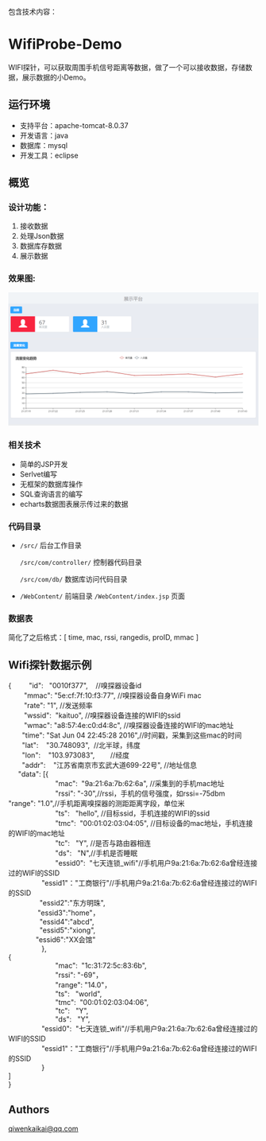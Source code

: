

包含技术内容：



# WifiProbe-Demo
WIFI探针，可以获取周围手机信号距离等数据，做了一个可以接收数据，存储数据，展示数据的小Demo。

## 运行环境
- 支持平台：apache-tomcat-8.0.37
- 开发语言：java
- 数据库：mysql
- 开发工具：eclipse


## 概览

### 设计功能：
1. 接收数据
2. 处理Json数据
3. 数据库存数据
3. 展示数据

### 效果图:
![Image text](showImage.png)

### 相关技术
- 简单的JSP开发
- Serlvet编写
- 无框架的数据库操作
- SQL查询语言的编写
- echarts数据图表展示传过来的数据

### 代码目录
- `/src/` 后台工作目录

   `/src/com/controller/` 控制器代码目录

    `/src/com/db/` 数据库访问代码目录

- `/WebContent/` 前端目录
  `/WebContent/index.jsp` 页面
	
### 数据表
简化了之后格式：[ time, mac, rssi, rangedis, proID, mmac ]


## Wifi探针数据示例
{
        "id":   "0010f377",    //嗅探器设备id  
        "mmac": "5e:cf:7f:10:f3:77", //嗅探器设备自身WiFi mac   
        "rate": "1", //发送频率  
        "wssid":  "kaituo", //嗅探器设备连接的WIFI的ssid  
        "wmac": "a8:57:4e:c0:d4:8c", //嗅探器设备连接的WIFI的mac地址  
        "time": "Sat Jun 04 22:45:28 2016",//时间戳，采集到这些mac的时间  
        "lat":    "30.748093",  //北半球，纬度  
        "lon":    "103.973083",        //经度  
        "addr":    "江苏省南京市玄武大道699-22号", //地址信息  
        "data": [{  
                        "mac":  "9a:21:6a:7b:62:6a", //采集到的手机mac地址  
                        "rssi": "-30",//rssi，手机的信号强度，如rssi=-75dbm  
						"range": "1.0",//手机距离嗅探器的测距距离字段，单位米  
                        "ts":   "hello", //目标ssid，手机连接的WIFI的ssid  
                        "tmc":  "00:01:02:03:04:05", //目标设备的mac地址，手机连接的WIFI的mac地址  
                        "tc":   "Y", //是否与路由器相连  
                        "ds":   "N",//手机是否睡眠  
                        "essid0":  "七天连锁_wifi"//手机用户9a:21:6a:7b:62:6a曾经连接过的WIFI的SSID  
                        "essid1"："工商银行"//手机用户9a:21:6a:7b:62:6a曾经连接过的WIFI的SSID  
                        "essid2":"东方明珠",  
                        "essid3":"home"，  
              		    "essid4":"abcd",  
              		    "essid5":"xiong",  
             			"essid6":"XX会馆"  
                  },   
				  {  
                        "mac":  "1c:31:72:5c:83:6b",  
                        "rssi": "-69"，  
                        "range": "14.0"，  
                        "ts":   "world",  
                        "tmc":  "00:01:02:03:04:06",  
                        "tc":   "Y",  
                        "ds":   "Y",  
                		"essid0":  "七天连锁_wifi"//手机用户9a:21:6a:7b:62:6a曾经连接过的WIFI的SSID  
                		"essid1"："工商银行"//手机用户9a:21:6a:7b:62:6a曾经连接过的WIFI的SSID  
                  }  
				]  
}  


## Authors
qiwenkaikai@qq.com